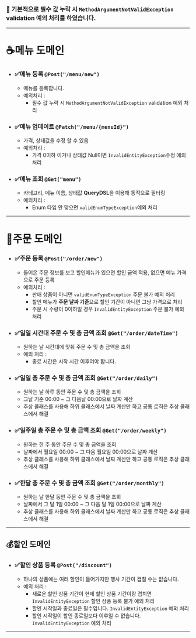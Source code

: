 
### 💽 기본적으로 필수 값 누락 시 `MethodArgumentNotValidException` validation 예외 처리를 하였습니다.

---

# ☕메뉴 도메인

- ### ✅메뉴 등록 `@Post("/menu/new")`
  - 메뉴를 등록합니다.
  - 예외처리 : 
    - 필수 값 누락 시 `MethodArgumentNotValidException` validation 예외 처리
- ### ✅메뉴 업데이트 `@Patch("/menu/{menuId}")`
  - 가격, 상태값을 수정 할 수 있음 
  - 예외처리 : 
    - 가격 0이하 이거나 상태값 Null이면 `InvalidEntityException`수정 예외 처리
- ### ✅메뉴 조회 `@Get("menu")`
  - 카테고리, 메뉴 이름, 상태값 **QueryDSL**을 이용해 동적으로 필터링
  - 예외처리 : 
    - Enum 타입 안 맞으면 `validEnumTypeException`예외 처리


---

# 🧾주문 도메인

- ### ✅주문 등록 `@Post("/order/new")`
  - 들어온 주문 정보를 보고 할인메뉴가 있으면 할인 금액 적용, 없으면 메뉴 가격으로 주문 등록
  - 예외처리 : 
    - 판매 상품이 아니면 `validEnumTypeException` 주문 불가 예외 처리
    - 할인 메뉴가 **주문 날짜 기준**으로 할인 기간이 아니면 그냥 가격으로 처리
    - 주문 시 수량이 0이하일 경우 `InvalidEntityException` 주문 불가 예외 처리
    
- ### ✅일일 시간대 주문 수 및 총 금액 조회 `@Get("/order/dateTime")`
  - 원하는 날 시간대에 맞춰 주문 수 및 총 금액을 조회
  - 예외 처리 : 
    - 종료 시간은 시작 시간 이후여야 합니다.
- ### ✅일일 총 주문 수 및 총 금액 조회 `@Get("/order/daily")`
  - 원하는 날 하루 동안 주문 수 및 총 금액을 조회
  - 그날 기준 00:00 ~ 그 다음날 00:00으로 날짜 계산
  - 추상 클래스를 사용해 하위 클래스에서 날짜 계산만 하고 공통 로직은 추상 클래스에서 해결
- ### ✅일주일 총 주문 수 및 총 금액 조회 `@Get("/order/weekly")`
  - 원하는 한 주 동안 주문 수 및 총 금액을 조회
  - 날짜에서 월요일 00:00 ~ 그 다음 월요일 00:00으로 날짜 계산
  - 추상 클래스를 사용해 하위 클래스에서 날짜 계산만 하고 공통 로직은 추상 클래스에서 해결
- ### ✅한달 총 주문 수 및 총 금액 조회 `@Get("/order/monthly")`
  - 원하는 날 한달 동안 주문 수 및 총 금액을 조회
  - 날짜에서 그 달 1일 00:00 ~ 그 다음 달 1일 00:00으로 날짜 계산
  - 추상 클래스를 사용해 하위 클래스에서 날짜 계산만 하고 공통 로직은 추상 클래스에서 해결
---

## 💰할인 도메인

- ### ✅할인 상품 등록 `@Post("/discount")`
  - 하나의 상품에는 여러 할인이 들어가지만 행사 기간이 겹칠 수는 없습니다.
  - 예외 처리 : 
    - 새로운 할인 상품 기간이 현재 할인 상품 기간이랑 겹치면 `InvalidEntityException` 할인 상풍 등록 불가 예외 처리
    - 할인 시작일과 종료일은 필수입니다. `InvalidEntityException` 예외 처리
    - 할인 시작일이 할인 종료일보다 이후일 수 없습니다. `InvalidEntityException` 예외 처리

---